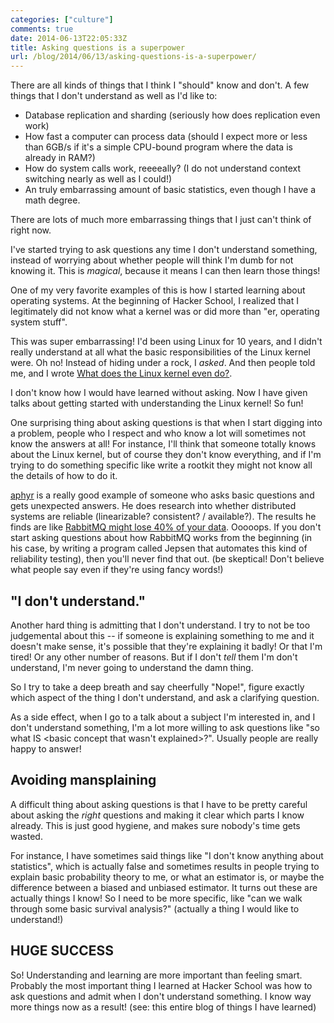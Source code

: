 ```yaml
---
categories: ["culture"]
comments: true
date: 2014-06-13T22:05:33Z
title: Asking questions is a superpower
url: /blog/2014/06/13/asking-questions-is-a-superpower/
---
```


There are all kinds of things that I think I "should" know and don't.
A few things that I don't understand as well as I'd like to:

* Database replication and sharding (seriously how does replication
  even work)
* How fast a computer can process data (should I expect more or less
  than 6GB/s if it's a simple CPU-bound program where the data is
  already in RAM?)
* How do system calls work, reeeeally? (I do not understand context
  switching nearly as well as I could!)
* An truly embarrassing amount of basic statistics, even though I have
  a math degree.

There are lots of much more embarrassing things that I just can't
think of right now.

I've started trying to ask questions any time I don't understand
something, instead of worrying about whether people will think I'm
dumb for not knowing it. This is *magical*, because it means I can
then learn those things!

<!--more-->

One of my very favorite examples of this is how I started learning
about operating systems. At the beginning of Hacker School, I realized
that I legitimately did not know what a kernel was or did more than
"er, operating system stuff".

This was super embarrassing! I'd been using Linux for 10 years, and I
didn't really understand at all what the basic responsibilities of the
Linux kernel were. Oh no! Instead of hiding under a rock, I *asked*.
And then people told me, and I wrote
[What does the Linux kernel even do?](http://jvns.ca/blog/2013/10/02/day-3-what-does-the-linux-kernel-even-do/).

I don't know how I would have learned without asking. Now I have given
talks about getting started with understanding the Linux kernel! So
fun!

One surprising thing about asking questions is that when I start
digging into a problem, people who I respect and who know a lot will
sometimes not know the answers at all! For instance, I'll think that
someone totally knows about the Linux kernel, but of course they don't
know everything, and if I'm trying to do something specific like write
a rootkit they might not know all the details of how to do it.

[aphyr](http://aphyr.com/) is a really good example of someone who
asks basic questions and gets unexpected answers. He does research
into whether distributed systems are reliable (linearizable?
consistent? / available?). The results he finds are like
[RabbitMQ might lose 40% of your data](http://aphyr.com/posts/315-call-me-maybe-rabbitmq).
Ooooops. If you don't start asking questions about how RabbitMQ works
from the beginning (in his case, by writing a program called Jepsen
that automates this kind of reliability testing), then you'll never
find that out. (be skeptical! Don't believe what people say even if
they're using fancy words!)

## "I don't understand."

Another hard thing is admitting that I don't understand. I try to not
be too judgemental about this -- if someone is explaining something to
me and it doesn't make sense, it's possible that they're explaining it
badly! Or that I'm tired! Or any other number of reasons. But if I
don't *tell* them I'm don't understand, I'm never going to understand
the damn thing.

So I try to take a deep breath and say cheerfully "Nope!", figure
exactly which aspect of the thing I don't understand, and ask a
clarifying question.

As a side effect, when I go to a talk about a subject I'm interested in, and I
don't understand something, I'm a lot more willing to ask questions like "so
what IS &lt;basic concept that wasn't explained&gt;?". Usually people are
really happy to answer!

## Avoiding mansplaining

A difficult thing about asking questions is that I have to be pretty
careful about asking the *right* questions and making it clear which
parts I know already. This is just good hygiene, and makes sure
nobody's time gets wasted.

For instance, I have sometimes said things like "I don't know anything
about statistics", which is actually false and sometimes results in
people trying to explain basic probability theory to me, or what an
estimator is, or maybe the difference between a biased and unbiased
estimator. It turns out these are actually things I know! So I need to
be more specific, like "can we walk through some basic survival
analysis?" (actually a thing I would like to understand!)

## HUGE SUCCESS

So! Understanding and learning are more important than feeling smart.
Probably the most important thing I learned at Hacker School was how
to ask questions and admit when I don't understand something. I know
way more things now as a result! (see: this entire blog of things I
have learned)
